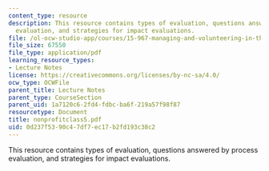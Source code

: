 ```yaml
---
content_type: resource
description: This resource contains types of evaluation, questions answered by process
  evaluation, and strategies for impact evaluations.
file: /ol-ocw-studio-app/courses/15-967-managing-and-volunteering-in-the-non-profit-sector-spring-2005/0d237f5390c47df7ec17b2fd193c38c2_nonprofitclass5.pdf
file_size: 67550
file_type: application/pdf
learning_resource_types:
- Lecture Notes
license: https://creativecommons.org/licenses/by-nc-sa/4.0/
ocw_type: OCWFile
parent_title: Lecture Notes
parent_type: CourseSection
parent_uid: 1a7120c6-2fd4-fdbc-ba6f-219a57f98f87
resourcetype: Document
title: nonprofitclass5.pdf
uid: 0d237f53-90c4-7df7-ec17-b2fd193c38c2
---
```

This resource contains types of evaluation, questions answered by process evaluation, and strategies for impact evaluations.